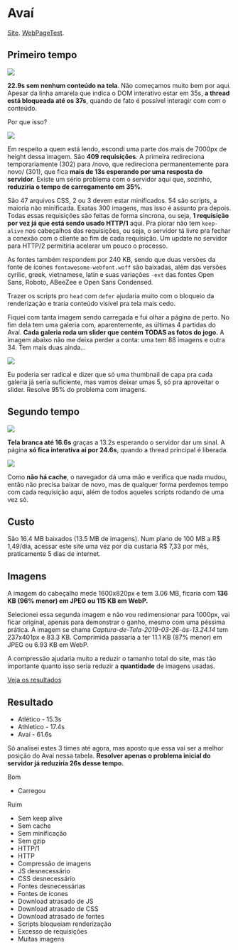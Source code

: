 # Avaí

[Site](http://www.avai.com.br). [WebPageTest](https://www.webpagetest.org/result/190422_X3_475d396e7988a2ef43d94caba0deb738/).

## Primeiro tempo

![](imgs/filmstrip-first-view-run-3.png)

**22.9s sem nenhum conteúdo na tela**. Não começamos muito bem por aqui. Apesar da linha amarela que indica o DOM interativo estar em 35s, **a thread está bloqueada até os 37s**, quando de fato é possível interagir com com o conteúdo.

Por que isso?

![](imgs/first-view-run-3.png)

Em respeito a quem está lendo, escondi uma parte dos mais de 7000px de height dessa imagem. São **409 requisições**. A primeira redireciona temporariamente (302) para /novo, que redireciona permanentemente para novo/ (301), que fica **mais de 13s esperando por uma resposta do servidor**. Existe um sério problema com o servidor aqui que, sozinho, **reduziria o tempo de carregamento em 35%**.

São 47 arquivos CSS, 2 ou 3 devem estar minificados. 54 são scripts, a maioria não minificada. Exatas 300 imagens, mas isso é assunto pra depois. Todas essas requisições são feitas de forma síncrona, ou seja, **1 requisição por vez já que está sendo usado HTTP/1** aqui. Pra piorar não tem `keep-alive` nos cabeçalhos das requisições, ou seja, o servidor tá livre pra fechar a conexão com o cliente ao fim de cada requisição. Um update no servidor para HTTP/2 permitiria acelerar um pouco o processo.

As fontes também respondem por 240 KB, sendo que duas versões da fonte de ícones `fontawesome-webfont.woff` são baixadas, além das versões cyrilic, greek, vietnamese, latin e suas variações `-ext` das fontes Open Sans, Roboto, ABeeZee e Open Sans Condensed.

Trazer os scripts pro `head` com `defer` ajudaria muito com o bloqueio da renderização e traria conteúdo visível pra tela mais cedo.

Fiquei com tanta imagem sendo carregada e fui olhar a página de perto. No fim dela tem uma galeria com, aparentemente, as últimas 4 partidas do Avaí. **Cada galeria roda um slider que contém TODAS as fotos do jogo.** A imagem abaixo não me deixa perder a conta: uma tem 88 imagens e outra 34. Tem mais duas ainda...

![](imgs/galerias.png)

Eu poderia ser radical e dizer que só uma thumbnail de capa pra cada galeria já seria suficiente, mas vamos deixar umas 5, só pra aproveitar o slider. Resolve 95% do problema com imagens.

## Segundo tempo

![](imgs/filmstrip-second-view-run-2.png)

**Tela branca até 16.6s** graças a 13.2s esperando o servidor dar um sinal. A página **só fica interativa aí por 24.6s**, quando a thread principal é liberada.

![](imgs/second-view-run-2.png)

Como **não há cache**, o navegador dá uma mão e verifica que nada mudou, então não precisa baixar de novo, mas de qualquer forma perdemos tempo com cada requisição aqui, além de todos aqueles scripts rodando de uma vez só.

## Custo

São 16.4 MB baixados (13.5 MB de imagens). Num plano de 100 MB a R$ 1,49/dia, acessar este site uma vez por dia custaria R$ 7,33 por mês, praticamente 5 dias de internet.

## Imagens

A imagem do cabeçalho mede 1600x820px e tem 3.06 MB, ficaria com **136 KB (96% menor) em JPEG ou 115 KB em WebP.**

Selecionei essa segunda imagem e não vou redimensionar para 1000px, vai ficar original, apenas para demonstrar o ganho, mesmo com uma péssima prática. A imagem se chama *Captura-de-Tela-2019-03-26-às-13.24.14* tem 237x401px e 83.3 KB. Comprimida passaria a ter 11.1 KB (87% menor) em JPEG ou 6.93 KB em WebP.

A compressão ajudaria muito a reduzir o tamanho total do site, mas tão importante quanto isso seria reduzir a **quantidade** de imagens usadas.

[Veja os resultados](imgs/squoosh)

## Resultado

- Atlético - 15.3s
- Athletico - 17.4s
- Avaí - 61.6s

Só analisei estes 3 times até agora, mas aposto que essa vai ser a melhor posição do Avaí nessa tabela. **Resolver apenas o problema inicial do servidor já reduziria 26s desse tempo.**

Bom
- Carregou

Ruim
- Sem keep alive
- Sem cache
- Sem minificação
- Sem gzip
- HTTP/1
- HTTP
- Compressão de imagens
- JS desnecessário
- CSS desnecessário
- Fontes desnecessárias
- Fontes de ícones
- Download atrasado de JS
- Download atrasado de CSS
- Download atrasado de fontes
- Scripts bloqueiam renderização
- Excesso de requisições
- Muitas imagens